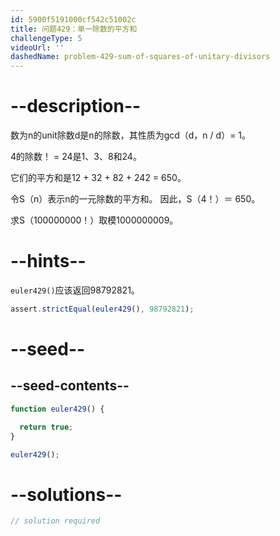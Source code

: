 ```yaml
---
id: 5900f5191000cf542c51002c
title: 问题429：单一除数的平方和
challengeType: 5
videoUrl: ''
dashedName: problem-429-sum-of-squares-of-unitary-divisors
---
```


# --description--

数为n的unit除数d是n的除数，其性质为gcd（d，n / d）= 1。

4的除数！ = 24是1、3、8和24。

它们的平方和是12 + 32 + 82 + 242 = 650。

令S（n）表示n的一元除数的平方和。 因此，S（4！）＝ 650。

求S（100000000！）取模1000000009。

# --hints--

`euler429()`应该返回98792821。

```js
assert.strictEqual(euler429(), 98792821);
```

# --seed--

## --seed-contents--

```js
function euler429() {

  return true;
}

euler429();
```

# --solutions--

```js
// solution required
```
